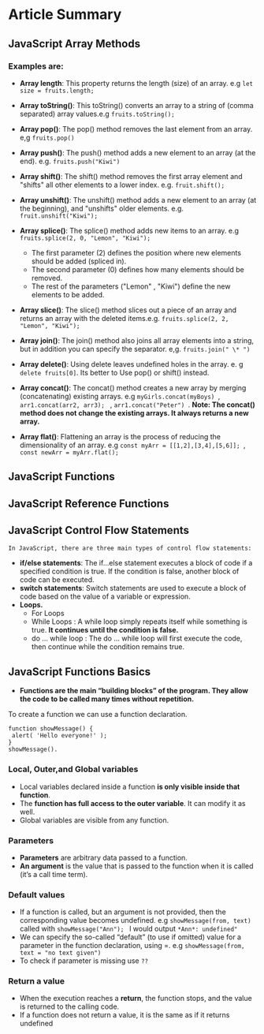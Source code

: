 # Article Summary

## JavaScript Array Methods

### Examples are:

- **Array length**: This property returns the length (size) of an array. e.g `let size = fruits.length; `
- **Array toString()**: This toString() converts an array to a string of (comma separated) array values.e.g `fruits.toString(); `
- **Array pop()**: The pop() method removes the last element from an array. e,g `fruits.pop() `
- **Array push()**: The push() method adds a new element to an array (at the end). e.g. `fruits.push("Kiwi") `
- **Array shift()**: The shift() method removes the first array element and "shifts" all other elements to a lower index. e.g. `fruit.shift(); `
- **Array unshift()**: The unshift() method adds a new element to an array (at the beginning), and "unshifts" older elements. e.g. `fruit.unshift("Kiwi"); `
- **Array splice()**: The splice() method adds new items to an array. e.g `fruits.splice(2, 0, "Lemon", "Kiwi"); `

  - The first parameter (2) defines the position where new elements should be added (spliced in).
  - The second parameter (0) defines how many elements should be removed.
  - The rest of the parameters ("Lemon" , "Kiwi") define the new elements to be added.

- **Array slice()**: The slice() method slices out a piece of an array and returns an array with the deleted items.e.g. `fruits.splice(2, 2, "Lemon", "Kiwi"); `
- **Array join()**: The join() method also joins all array elements into a string, but in addition you can specify the separator. e,g. `fruits.join(" \* ") `
- **Array delete()**: Using delete leaves undefined holes in the array. e. g `delete fruits[0]`. Its better to Use pop() or shift() instead.
- **Array concat()**: The concat() method creates a new array by merging (concatenating) existing arrays. e.g `myGirls.concat(myBoys) `, `arr1.concat(arr2, arr3); ` , `arr1.concat("Peter") `. **Note: The concat() method does not change the existing arrays. It always returns a new array.**
- **Array flat()**: Flattening an array is the process of reducing the dimensionality of an array. e.g `const myArr = [[1,2],[3,4],[5,6]]; `,
  `const newArr = myArr.flat(); `

## JavaScript Functions

## JavaScript Reference Functions

## JavaScript Control Flow Statements

    In JavaScript, there are three main types of control flow statements:

- **if/else statements**: The if…else statement executes a block of code if a specified condition is true. If the condition is false, another block of code can be executed.
- **switch statements**: Switch statements are used to execute a block of code based on the value of a variable or expression.
- **Loops.**
   - For Loops
   - While Loops : A while loop simply repeats itself while something is true.  **It continues until the condition is false.**
   -  do ... while loop :  The do ... while loop will first execute the code, then continue while the condition remains true.
## JavaScript Functions Basics

- **Functions are the main “building blocks” of the program. They allow the code to be called many times without repetition.**

To create a function we can use a function declaration.

```
function showMessage() {
 alert( 'Hello everyone!' );
}
showMessage().
```

### Local, Outer,and Global variables
- Local variables declared inside a function **is only visible inside that function**.
-  The **function has full access to the outer variable**. It can modify it as well.
- Global variables are visible from any function.

### Parameters

-  **Parameters** are arbitrary data passed to a function.
- **An argument** is the value that is passed to the function when it is called (it’s a call time term).

### Default values

- If a function is called, but an argument is not provided, then the corresponding value becomes undefined. e.g ```showMessage(from, text)``` called with ```showMessage("Ann"); ``` l would output ```*Ann*: undefined" ```
- We can specify the so-called “default” (to use if omitted) value for a parameter in the function declaration, using =. e.g ```showMessage(from, text = "no text given")```
- To check if parameter is missing use ``` ?? ```

### Return a value

-  When the execution reaches a **return**, the function stops, and the value is returned to the calling code.
- If a function does not return a value, it is the same as if it returns undefined
